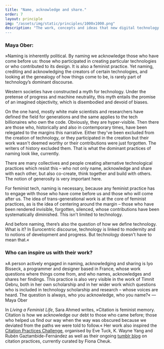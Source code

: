 ```yaml
---
title: "Name, acknowledge and share."
order: 7
layout: principle
img: "/assets/img/static/principles/1000x1000.png"
description: "The work, concepts and ideas that new digital technology is being built upon must be credited. We must demystify technology's founding narratives. »The first unavoidable step into a feminist internet is the act of naming all creators, inventors that nurture the infrastructure and the code.« — [Valentina Pelizzer Hvale](https://gendersec.tacticaltech.org/wiki/index.php/A_feminist_internet_and_its_reflection_on_privacy,_security,_policy_and_violence_against_Women)
---
```


### Maya Ober:

»Naming is inherently political. By naming we acknowledge those who have come before us: those who participated in creating particular technologies or who contributed to its design. It is also a feminist practice. Yet naming, crediting and acknowledging the creators of certain technologies, and looking at the genealogy of how things come to be, is rarely part of technology’s dominant discourse.

Western societies have constructed a myth for technology. Under the pretense of progress and machine neutrality, this myth entails the promise of an imagined objectivity, which is disembodied and devoid of biases.

On the one hand, mostly white male scientists and researchers have defined the field for generations and the same applies to the tech billionaires who own the code. Obviously, they are hyper-visible. Then there are those who, historically and also in contemporary times, have been relegated to the margins this narrative. Either they've been excluded from the creation of technology, or they participated in the creation but their work wasn't deemed worthy or their contributions were just forgotten. The writers of history excluded them. That is what the dominant practices of naming look like, currently.

There are many collectives and people creating alternative technological practices which resist this – who not only name, acknowledge and share with each other, but also co-create, think together and build with others. The notion of generosity is very important here.

For feminist tech, naming is necessary, because any feminist practice has to engage with those who have come before us and those who will come after us. The idea of trans-generational work is at the core of feminist practices, as is the idea of centering around the margin – those who have been rendered invisible, forgotten, silenced, whose contributions have been systematically diminished. This isn't limited to technology.

And before naming, there’s also the question of how we define technology. What is it? In Eurocentric discourse, technology is linked to modernity and to notions of development and progress. But technology doesn't have to mean that.«


<div class="principle-info-box" markdown="1">

### Who can inspire us with their work?

»A person actively engaged in naming, acknowledging and sharing is Iyo Bisseck, a programmer and designer based in France, whose work questions where things come from, and who names, acknowledges and shares her findings. This practice is also very visible in the work of Timnit Gebru, both in her own scholarship and in her wider work which questions who is included in technology scholarship and research – whose voices are heard. The question is always, who you acknowledge, who you name?« — Maya Ober

In *Living a Feminist Life*, Sara Ahmed writes, »Citation is feminist memory. Citation is how we acknowledge our debt to those who came before; those who helped us find our way when the way was obscured because we deviated from the paths we were told to follow.« Her work also inspired the [Citation Practices Challenge](https://docs.google.com/forms/d/e/1FAIpQLSdpbmsJDZ3-zwca-dgGjfePrT_6koBTZRWlvh80fmoYYQRrIw/viewform), organised by Eve Tuck, K. Wayne Yang and Rubén Gaztambide-Fernández as well as their ongoing [tumblr blog](https://citationpractices.tumblr.com/) on citation practices, currently curated by Fiona Cheuk.

</div>







